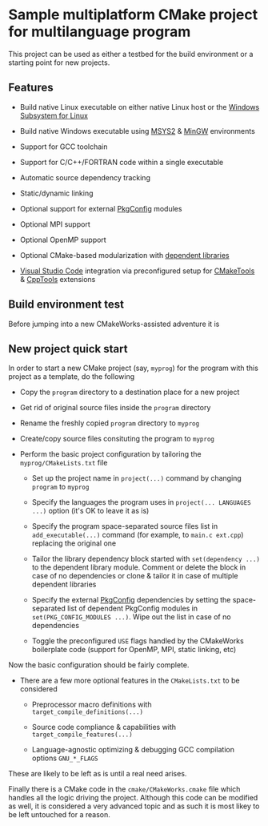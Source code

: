 # Sample multiplatform CMake project for multilanguage program

This project can be used as either a testbed for the build environment or a starting point for new projects.

## Features

- Build native Linux executable on either native Linux host or the [Windows Subsystem for Linux](https://docs.microsoft.com/windows/wsl/)

- Build native Windows executable using [MSYS2](https://www.msys2.org/) & [MinGW](http://mingw-w64.org/) environments

- Support for GCC toolchain

- Support for C/C++/FORTRAN code within a single executable

- Automatic source dependency tracking

- Static/dynamic linking

- Optional support for external [PkgConfig](https://www.freedesktop.org/wiki/Software/pkg-config/) modules

- Optional MPI support

- Optional OpenMP support

- Optional CMake-based modularization with [dependent libraries](../library/README.md)

- [Visual Studio Code](https://code.visualstudio.com/) integration via preconfigured setup for [CMakeTools](https://marketplace.visualstudio.com/items?itemName=ms-vscode.cmake-tools) & [CppTools](https://marketplace.visualstudio.com/items?itemName=ms-vscode.cpptools) extensions

## Build environment test

Before jumping into a new CMakeWorks-assisted adventure it is

## New project quick start

In order to start a new CMake project (say, `myprog`) for the program with this project as a template, do the following

- Copy the `program` directory to a destination place for a new project

- Get rid of original source files inside the `program` directory

- Rename the freshly copied `program` directory to `myprog`

- Create/copy source files consituting the program to `myprog`

- Perform the basic project configuration by tailoring the `myprog/CMakeLists.txt` file

    - Set up the project name in `project(...)` command by changing `program` to `myprog`

    - Specify the languages the program uses in `project(... LANGUAGES ...)` option (it's OK to leave it as is)

    - Specify the program space-separated source files list in  `add_executable(...)` command (for example, to `main.c ext.cpp`) replacing the original one

    - Tailor the library dependency block started with `set(dependency ...)` to the dependent library module. Comment or delete the block in case of no dependencies or clone & tailor it in case of multiple dependent libraries

    - Specify the external [PkgConfig](https://www.freedesktop.org/wiki/Software/pkg-config/) dependencies by setting the space-separated list of dependent PkgConfig modules in `set(PKG_CONFIG_MODULES ...)`. Wipe out the list in case of no dependencies

    - Toggle the preconfigured `USE` flags handled by the CMakeWorks boilerplate code (support for OpenMP, MPI, static linking, etc)

Now the basic configuration should be fairly complete.

- There are a few more optional features in the `CMakeLists.txt` to be considered

    - Preprocessor macro definitions with `target_compile_definitions(...)`

    - Source code compliance & capabilities with `target_compile_features(...)`

    - Language-agnostic optimizing & debugging GCC compilation options `GNU_*_FLAGS`

These are likely to be left as is until a real need arises.

Finally there is a CMake code in the `cmake/CMakeWorks.cmake` file which handles all the logic driving the project. Although this code can be modified as well, it is considered a very advanced topic and as such it is most likey to be left untouched for a reason.